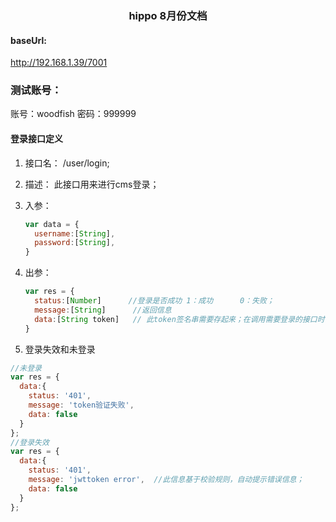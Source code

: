 <h3>
	<center>hippo 8月份文档</center>    
</h3>


#### baseUrl:

 http://192.168.1.39/7001

### 测试账号：
 账号：woodfish   密码：999999

#### 登录接口定义

1. 接口名： /user/login;

2. 描述：  此接口用来进行cms登录；

3. 入参：  
   ```javascript
   var data = { 
     username:[String],
     password:[String],
   }
   ```
   
4. 出参：
    ```javascript
    var res = {
      status:[Number]      //登录是否成功 1：成功      0：失败；
      message:[String]      //返回信息
      data:[String token]   // 此token签名串需要存起来；在调用需要登录的接口时，通过headers（请求头带给服务端）
    }
    ```
5. 登录失效和未登录
  ```javascript
  //未登录
  var res = {
	data:{
	  status: '401',
	  message: 'token验证失败',
	  data: false
	}
  };
  //登录失效
  var res = {
	data:{
	  status: '401',
	  message: 'jwttoken error',  //此信息基于校验规则，自动提示错误信息；
	  data: false
	}
  };
  ```

